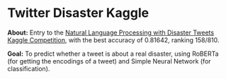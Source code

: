 # Twitter Disaster Kaggle

**About:** Entry to the [Natural Language Processing with Disaster Tweets Kaggle Competition](https://www.kaggle.com/competitions/nlp-getting-started), with the best accuracy of 0.81642, ranking 158/810.

**Goal:** To predict whether a tweet is about a real disaster, using RoBERTa (for getting the encodings of a tweet) and Simple Neural Network (for classification). 
